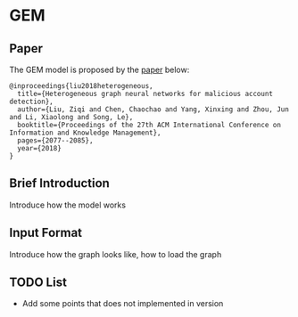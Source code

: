 
# GEM

## Paper
The GEM model is proposed by the [paper](https://dl.acm.org/citation.cfm?id=3272010) below:
```
@inproceedings{liu2018heterogeneous,
  title={Heterogeneous graph neural networks for malicious account detection},
  author={Liu, Ziqi and Chen, Chaochao and Yang, Xinxing and Zhou, Jun and Li, Xiaolong and Song, Le},
  booktitle={Proceedings of the 27th ACM International Conference on Information and Knowledge Management},
  pages={2077--2085},
  year={2018}
}
```


## Brief Introduction

Introduce how the model works

## Input Format

Introduce how the graph looks like, how to load the graph 

## TODO List

- Add some points that does not implemented in version
